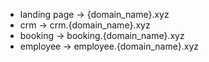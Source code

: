 -   landing page -> {domain_name}.xyz
-   crm          -> crm.{domain_name}.xyz
-   booking      -> booking.{domain_name}.xyz
-   employee     -> employee.{domain_name}.xyz